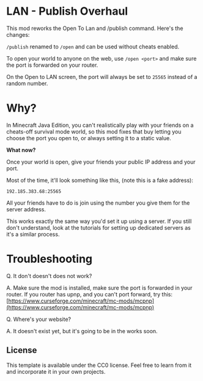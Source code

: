 
# LAN - Publish Overhaul

  

This mod reworks the Open To Lan and /publish command. Here's the changes:

  

`/publish` renamed to `/open` and can be used without cheats enabled.

To open your world to anyone on the web, use `/open <port>` and make sure the port is forwarded on your router.

On the Open to LAN screen, the port will always be set to `25565` instead of a random number.

  

# Why?

  

In Minecraft Java Edition, you can't realistically play with your friends on a cheats-off survival mode world, so this mod fixes that buy letting you choose the port you open to, or always setting it to a static value.

**What now?**

Once your world is open, give your friends your public IP address and your port.

Most of the time, it'll look something like this, (note this is a fake address):

`192.185.383.68:25565`

All your friends have to do is join using the number you give them for the server address.

This works exactly the same way you'd set it up using a server. If you still don't understand, look at the tutorials for setting up dedicated servers as it's a similar process.


# Troubleshooting

Q. It don't doesn't does not work?

A. Make sure the mod is installed, make sure the port is forwarded in your router. If you router has upnp, and you can't port forward, try this: [https://www.curseforge.com/minecraft/mc-mods/mcpnp](https://www.curseforge.com/minecraft/mc-mods/mcpnp)

Q. Where's your website?

A. It doesn't exist yet, but it's going to be in the works soon.

## License

This template is available under the CC0 license. Feel free to learn from it and incorporate it in your own projects.